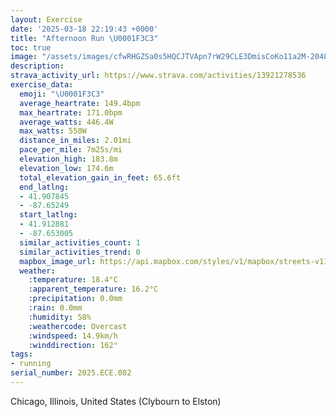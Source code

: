 ```yaml
---
layout: Exercise
date: '2025-03-18 22:19:43 +0000'
title: "Afternoon Run \U0001F3C3"
toc: true
image: "/assets/images/cfwRHGZSa0s5HQCJTVApn7rW29CLE3DmisCoKo11a2M-2048x1536.jpg.jpeg"
description:
strava_activity_url: https://www.strava.com/activities/13921278536
exercise_data:
  emoji: "\U0001F3C3"
  average_heartrate: 149.4bpm
  max_heartrate: 171.0bpm
  average_watts: 446.4W
  max_watts: 550W
  distance_in_miles: 2.01mi
  pace_per_mile: 7m25s/mi
  elevation_high: 183.8m
  elevation_low: 174.6m
  total_elevation_gain_in_feet: 65.6ft
  end_latlng:
  - 41.907845
  - -87.65249
  start_latlng:
  - 41.912881
  - -87.653005
  similar_activities_count: 1
  similar_activities_trend: 0
  mapbox_image_url: https://api.mapbox.com/styles/v1/mapbox/streets-v11/static/path-5+787af2-1.0(scy~F%7Cg_vOoC%7CB_CvB%5BR_%40NoAdAo%40b%40uAfAK%40ECe%40_%40KAOEC%40yAbCYZs%40hAANDvACVDd%40BzGBfAA%7CCBpBEr%40%40%5EDf%40%3Fp%40Ln%40NlAXbBDZd%40zCDn%40BFhGcExAkAbAi%40t%40q%40XIp%40c%40pAm%40Z%5DjBiARUxAgA%5CQp%40g%40h%40WzBcBXUBOAcCMgDAaCB%7D%40Ak%40Bi%40E%7BED%7DACyD%40q%40MwDA%7BEDWDEpA_An%40i%40%60%40a%40),pin-s-s+e5b22e(-87.65583,41.91306),pin-s-f+89ae00(-87.65339000000003,41.90990999999999)/auto/800x800?access_token=pk.eyJ1Ijoiam9zaGJlY2ttYW4iLCJhIjoiY205eWR2aDd1MWZ6djJrbXc4a3M0bWZleiJ9.XiG9OWkNcZk2QzjJbxLB4A
  weather:
    :temperature: 18.4°C
    :apparent_temperature: 16.2°C
    :precipitation: 0.0mm
    :rain: 0.0mm
    :humidity: 58%
    :weathercode: Overcast
    :windspeed: 14.9km/h
    :winddirection: 162°
tags:
- running
serial_number: 2025.ECE.082
---
```

Chicago, Illinois, United States (Clybourn to Elston)
